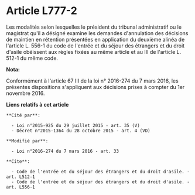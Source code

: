 # Article L777-2

Les modalités selon lesquelles le président du tribunal administratif ou le magistrat qu'il a désigné examine les demandes
d'annulation des décisions de maintien en rétention présentées en application du deuxième alinéa de l'article L. 556-1 du
code de l'entrée et du séjour des étrangers et du droit d'asile obéissent aux règles fixées au même article et au III de
l'article L. 512-1 du même code.

**Nota:**

Conformément à l'article 67 III de la loi n° 2016-274 du 7 mars 2016, les présentes dispositions s'appliquent aux décisions
prises à compter du 1er novembre 2016.

**Liens relatifs à cet article**

	**Cité par**:

	  - Loi n°2015-925 du 29 juillet 2015 - art. 35 (V)
	  - Décret n°2015-1364 du 28 octobre 2015 - art. 4 (VD)

	**Modifié par**:

	  - Loi n°2016-274 du 7 mars 2016 - art. 33

	**Cite**:

	  - Code de l'entrée et du séjour des étrangers et du droit d'asile. - art. L512-1
	  - Code de l'entrée et du séjour des étrangers et du droit d'asile. - art. L556-1

